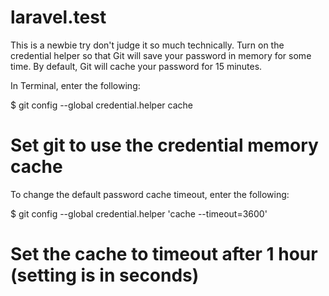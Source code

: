 # laravel.test
This is a newbie try don't judge it so much technically.
Turn on the credential helper so that Git will save your password in memory for some time. By default, Git will cache your password for 15 minutes.

In Terminal, enter the following:

$ git config --global credential.helper cache
# Set git to use the credential memory cache
To change the default password cache timeout, enter the following:

$ git config --global credential.helper 'cache --timeout=3600'
# Set the cache to timeout after 1 hour (setting is in seconds)